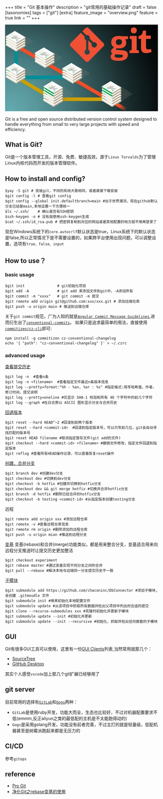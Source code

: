 +++
title = "Git 基本操作"
description = "git常用的基础操作记录"
draft = false
[taxonomies]
tags = ["git"]
[extra]
feature_image = "overview.png"
feature = true
link = ""
+++

![Git](git.jpg)

Git is a free and open source distributed version control system designed to handle everything from small to very large projects with speed and efficiency.

## What is Git?

Git是一个版本管理工具，开源、免费、敏捷高效，源于`Linus Torvalds`为了管理Linux内核代码而开发的版本管理软件。

## How to install and config?

```shell
$yay -S git # 安装git，不同的系统大致相同，或者直接下载安装
$git config -l # 查看git config
$git config --global init.defaultbranch=main #出于世界潮流，现在github默认分支已经是main,本地设置一下方便统一
$ls ~/.ssh/    # 确认是否有SSH密钥
$ssh-keygen -o # 没有就使用ssh-keygen生成
$cat ~/.ssh/id_rsa.pub # 把密钥复制到对应的网站或者其他配置的地方就不用再登录了
```

现在Windows系统下的`core.autocrlf`默认状态是true，Linux系统下的默认状态是false,所以正常情况下是不需要设置的，如果跨平台使用出现问题，可以调整设置，选项有`true、false、input`

## How to use？

### basic usage

```shell
$git init               # git初始化项目
$git add -A             # git add 来添加文件到git中，-A添加所有
$git commit -m "xxxx"   # git commit -m 提交
$git remote add origin git@github.com:xxx/xxx.git # 添加远端仓库
$git push -u origin main # 推送到远端仓库
```

关于`git commit`规范，广为人知的就是[`Angular Commit Message Guidelines`](https://github.com/angular/angular.js/blob/master/DEVELOPERS.md#-git-commit-guidelines),进而衍生出了[`conventional-commits`](https://github.com/conventional-commits)。
如果只是追求最简单的用法，直接使用[`commitizen/cz-cli`](https://github.com/commitizen/cz-cli)即可:

```shell
npm install -g commitizen cz-conventional-changelog
echo '{ "path": "cz-conventional-changelog" }' > ~/.czrc
```

### advanced usage

[查看提交历史](https://git-scm.com/book/zh/v2/Git-%E5%9F%BA%E7%A1%80-%E6%9F%A5%E7%9C%8B%E6%8F%90%E4%BA%A4%E5%8E%86%E5%8F%B2)

```shell
$git log -n  #查看n条
$git log -n <filename>  #查看指定文件最近n条版本信息
$git log --pretty=format:"%h - %an, %ar : %s" #指定格式:简写哈希值，作者，修订时间，提交说明
$git log --pretty=oneline #仅显示 SHA-1 校验和所有 40 个字符中的前几个字符
$git log --graph #在日志旁以 ASCII 图形显示分支与合并历史
```

[回退版本](https://git-scm.com/book/zh/v2/Git-%E5%9F%BA%E7%A1%80-%E6%92%A4%E6%B6%88%E6%93%8D%E4%BD%9C)

```shell
$git reset --hard HEAD^~2 #回滚到前两个版本
$git reset --hard <commit-id>  #回滚到指定版本号，可以只写前几位，git会自动寻找匹配的版本号
$git reset HEAD filename #取消指定暂存文件(git add的文件)
$git checkout --hard <commit-id> <filename> #撤销文件修改，指定文件回退到指定版本
$git reflog #查看所有HEAD操作记录，可以查看恢复reset操作
```

[创建、合并分支](https://git-scm.com/book/zh/v2/Git-%E5%88%86%E6%94%AF-%E5%88%86%E6%94%AF%E7%9A%84%E6%96%B0%E5%BB%BA%E4%B8%8E%E5%90%88%E5%B9%B6)

```shell
$git branch dev #创建dev分支
$git checkout dev #切换到dev分支
$git checkout -b hotfix #创建并切换到hotfix分支
$git checkout dev && git merge hotfix #切换并合并hotfix分支
$git branch -d hotfix #删除已经合并的hotfix分支
$git checkout -b testing <commit-id> #从指定版本创建testing分支 
```

远程

```shell
$git remote add origin xxx #添加远程仓库
$git remote -v #查看远程仓库信息
$git remote rm origin #删除添加的远程仓库
$git push -u origin mian #推送到远程分支
```

[变基](https://git-scm.com/book/zh/v2/Git-分支-变基)
变基(rebase)和合并(merge)功能类似，都是用来整合分支，变基适合用来向远程分支推送时让提交历史更加整洁

```shell
$git checkout experiment
$git rebase master #通过变基实现不同分支之间的合并
$git pull --rebase #解决本地与远端同一分支提交历史不一致
```

[子模块](https://git-scm.com/book/zh/v2/Git-%E5%B7%A5%E5%85%B7-%E5%AD%90%E6%A8%A1%E5%9D%97#_git_submodules)

```shell
$git submodule add https://github.com/chaconinc/DbConnector #添加子模块,会创建 .gitmoudle 文件
$git submodule init #用来初始化本地配置文件
$git submodule update #从该项目中抓取所有数据并检出父项目中列出的合适的提交
$git clone --recurse-submodules xxx #克隆时初始化并更新子模块
$git submodule update --init #初始化并更新
$git submodule update --init --recursive #初始化、抓取并检出任何嵌套的子模块
```

## GUI

Git有很多GUI工具可以使用，这里有一份[GUI Clients](https://git-scm.com/downloads/guis)列表,当然常用就那几个：

- [SourceTree](https://www.sourcetreeapp.com/)
- [GitHub Desktop](https://desktop.github.com/)

其实个人感觉`vscode`加上那几个git扩展已经够用了

## git server

目前常用的选择有[`GitLab`](https://docs.gitlab.com/omnibus/README.html)和[`Gogs`](https://gogs.io)两种：

- `GitLab`是使用ruby开发，功能大而全，生态也比较好，不过对机器配置要求不低(emmm,反正aliyun之类的最低配的主机是不太能跑得动的)
- `Gogs`是采用golang开发，功能没有前者完善，不过主打的就是轻量级，低配机器甚至是树霉派跑起来都是无压力的

## CI/CD

参考`gitops`

## reference

- [Pro Git](https://git-scm.com/book)
- [净化Git之rebase变基的使用](https://www.cnblogs.com/sunsky303/p/12851267.html)

